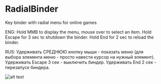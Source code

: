 # RadialBinder
Key binder with radial menu for online games

ENG:
Hold MMB to display the menu, mouse over to select an item.
Hold Escape for 3 sec to shutdown the binder.
Hold End for 2 sec to reload the binder.

RUS:
Удерживать СРЕДНЮЮ кнопку мыши - показать меню (для выбора элемента меню - просто навести курсор на нужный элемент). 
Удерживать Escape 3 сек - выключить биндер.
Удерживать End 2 сек - перезапуск биндера.

![alt text](https://i.imgur.com/vyWNbFT.png)
